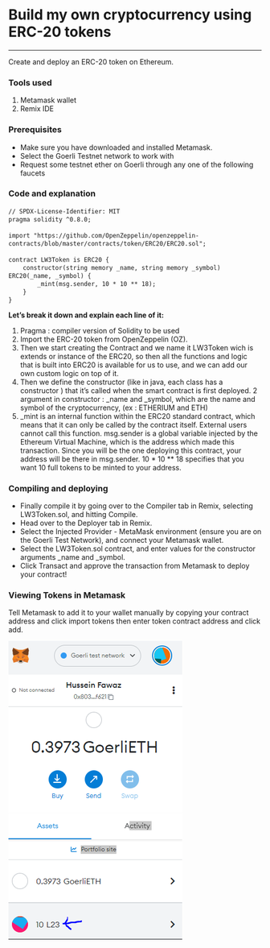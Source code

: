 # Build my own cryptocurrency using ERC-20 tokens
----
Create and deploy an ERC-20 token on Ethereum.
### Tools used
1. Metamask wallet
2. Remix IDE

### Prerequisites
-	Make sure you have downloaded and installed Metamask.
-	Select the Goerli Testnet network to work with
-	Request some testnet ether on Goerli through any one of the following faucets

### Code and explanation
```solidity
// SPDX-License-Identifier: MIT
pragma solidity ^0.8.0;

import "https://github.com/OpenZeppelin/openzeppelin-contracts/blob/master/contracts/token/ERC20/ERC20.sol";

contract LW3Token is ERC20 {
    constructor(string memory _name, string memory _symbol) ERC20(_name, _symbol) {
        _mint(msg.sender, 10 * 10 ** 18);
    }
}
```
<b>Let’s break it down and explain each line of it:</b>
1.	Pragma : compiler version of Solidity to be used
2.	Import the ERC-20 token from  OpenZeppelin (OZ).
3.	Then we start creating the Contract and we name it LW3Token wich is extends or instance of the ERC20, so then  all the functions and logic that is built into ERC20 is available for us to use, and we can add our own custom logic on top of it.
4.	Then we define the constructor (like in java, each class has a constructor ) that it’s called when the smart contract is first deployed. 2 argument in constructor : _name and  _symbol, which are the name and symbol of the cryptocurrency, (ex : ETHERIUM and ETH)  
5. _mint is an internal function within the ERC20 standard contract, which means that it can only be called by the contract itself. External users cannot call this function.
  msg.sender is a global variable injected by the Ethereum Virtual Machine, which is the address which made this transaction. Since you will be the one deploying this contract, your address will be there in msg.sender.
10 * 10 ** 18 specifies that you want 10 full tokens to be minted to your address.

### Compiling and deploying
- Finally compile it by going over to the Compiler tab in Remix, selecting LW3Token.sol, and hitting Compile.
- Head over to the Deployer tab in Remix.
- Select the Injected Provider - MetaMask environment (ensure you are on the Goerli Test Network), and connect your Metamask wallet.
- Select the LW3Token.sol contract, and enter values for the constructor arguments _name and _symbol.
- Click Transact and approve the transaction from Metamask to deploy your contract!

### Viewing Tokens in Metamask
Tell Metamask to add it to your wallet manually by copying your contract address and click import tokens then enter token contract address and click add.
<p>
<img src="https://raw.githubusercontent.com/hbfawaz112/Blockchain-Development-Basics/main/Building%20my%20own%20crypto/metamask_own_token.PNG?token=GHSAT0AAAAAABRF6C5MDYR2HEDJ65YGKNSMY5DT5HQ"/>
  </p>
